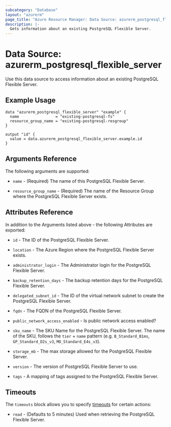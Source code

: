 ```yaml
---
subcategory: "Database"
layout: "azurerm"
page_title: "Azure Resource Manager: Data Source: azurerm_postgresql_flexible_server"
description: |-
  Gets information about an existing PostgreSQL Flexible Server.
---
```


# Data Source: azurerm_postgresql_flexible_server

Use this data source to access information about an existing PostgreSQL Flexible Server.

## Example Usage

```hcl
data "azurerm_postgresql_flexible_server" "example" {
  name                = "existing-postgresql-fs"
  resource_group_name = "existing-postgresql-resgroup"
}

output "id" {
  value = data.azurerm_postgresql_flexible_server.example.id
}
```

## Arguments Reference

The following arguments are supported:

* `name` - (Required) The name of this PostgreSQL Flexible Server.

* `resource_group_name` - (Required) The name of the Resource Group where the PostgreSQL Flexible Server exists.

## Attributes Reference

In addition to the Arguments listed above - the following Attributes are exported: 

* `id` - The ID of the PostgreSQL Flexible Server.

* `location` - The Azure Region where the PostgreSQL Flexible Server exists.

* `administrator_login` - The Administrator login for the PostgreSQL Flexible Server.

* `backup_retention_days` -  The backup retention days for the PostgreSQL Flexible Server.

* `delegated_subnet_id` - The ID of the virtual network subnet to create the PostgreSQL Flexible Server.

* `fqdn` - The FQDN of the PostgreSQL Flexible Server.

* `public_network_access_enabled` - Is public network access enabled?

* `sku_name` - The SKU Name for the PostgreSQL Flexible Server. The name of the SKU, follows the `tier` + `name` pattern (e.g. `B_Standard_B1ms`, `GP_Standard_D2s_v3`, `MO_Standard_E4s_v3`).

* `storage_mb` - The max storage allowed for the PostgreSQL Flexible Server.

* `version` - The version of PostgreSQL Flexible Server to use.

* `tags` - A mapping of tags assigned to the PostgreSQL Flexible Server.


## Timeouts

The `timeouts` block allows you to specify [timeouts](https://www.terraform.io/docs/configuration/resources.html#timeouts) for certain actions:

* `read` - (Defaults to 5 minutes) Used when retrieving the PostgreSQL Flexible Server.
